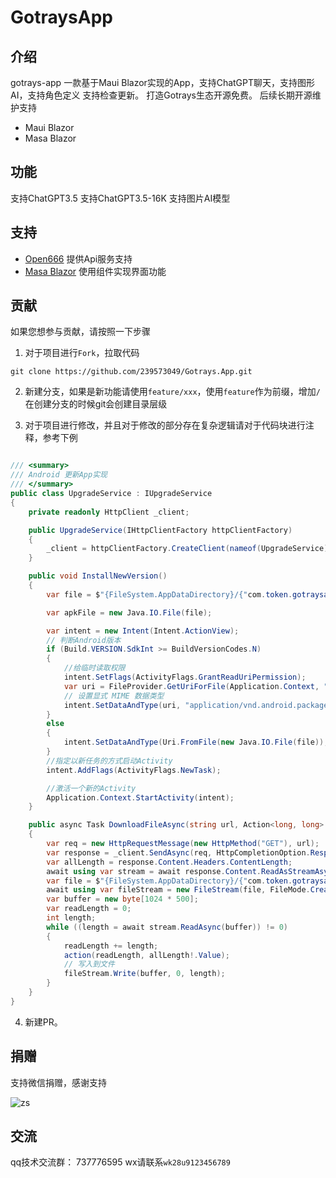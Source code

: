 # GotraysApp

## 介绍

gotrays-app 一款基于Maui Blazor实现的App，支持ChatGPT聊天，支持图形AI，支持角色定义
支持检查更新。
打造Gotrays生态开源免费。
后续长期开源维护支持

- Maui Blazor
- Masa Blazor

## 功能

支持ChatGPT3.5
支持ChatGPT3.5-16K
支持图片AI模型

## 支持
- [Open666](https://open666.cn) 提供Api服务支持
- [Masa Blazor](https://www.masastack.com/blazor) 使用组件实现界面功能


## 贡献

如果您想参与贡献，请按照一下步骤

1. 对于项目进行`Fork`，拉取代码

```shell
git clone https://github.com/239573049/Gotrays.App.git
```
2. 新建分支，如果是新功能请使用`feature/xxx`，使用`feature`作为前缀，增加`/`在创建分支的时候git会创建目录层级


3. 对于项目进行修改，并且对于修改的部分存在复杂逻辑请对于代码块进行注释，参考下例

```csharp

/// <summary>
/// Android 更新App实现
/// </summary>
public class UpgradeService : IUpgradeService
{
    private readonly HttpClient _client;

    public UpgradeService(IHttpClientFactory httpClientFactory)
    {
        _client = httpClientFactory.CreateClient(nameof(UpgradeService));
    }

    public void InstallNewVersion()
    {
        var file = $"{FileSystem.AppDataDirectory}/{"com.token.gotraysapp.apk"}";

        var apkFile = new Java.IO.File(file);

        var intent = new Intent(Intent.ActionView);
        // 判断Android版本
        if (Build.VERSION.SdkInt >= BuildVersionCodes.N)
        {
            //给临时读取权限
            intent.SetFlags(ActivityFlags.GrantReadUriPermission);
            var uri = FileProvider.GetUriForFile(Application.Context, "com.token.gotraysapp.fileprovider", apkFile);
            // 设置显式 MIME 数据类型
            intent.SetDataAndType(uri, "application/vnd.android.package-archive");
        }
        else
        {
            intent.SetDataAndType(Uri.FromFile(new Java.IO.File(file)), "application/vnd.android.package-archive");
        }
        //指定以新任务的方式启动Activity
        intent.AddFlags(ActivityFlags.NewTask);

        //激活一个新的Activity
        Application.Context.StartActivity(intent);
    }

    public async Task DownloadFileAsync(string url, Action<long, long> action)
    {
        var req = new HttpRequestMessage(new HttpMethod("GET"), url);
        var response = _client.SendAsync(req, HttpCompletionOption.ResponseHeadersRead).Result;
        var allLength = response.Content.Headers.ContentLength;
        await using var stream = await response.Content.ReadAsStreamAsync();
        var file = $"{FileSystem.AppDataDirectory}/{"com.token.gotraysapp.apk"}";
        await using var fileStream = new FileStream(file, FileMode.Create);
        var buffer = new byte[1024 * 500];
        var readLength = 0;
        int length;
        while ((length = await stream.ReadAsync(buffer)) != 0)
        {
            readLength += length;
            action(readLength, allLength!.Value);
            // 写入到文件
            fileStream.Write(buffer, 0, length);
        }
    }
}

```
4. 新建PR。

## 捐赠

支持微信捐赠，感谢支持

![zs](https://open666.cn/img/zs.jpg)

## 交流

qq技术交流群： 737776595
wx请联系`wk28u9123456789`

